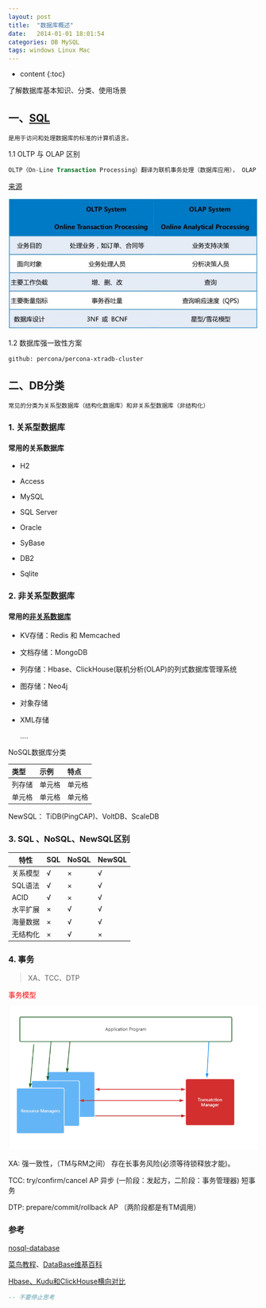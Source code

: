 ```yaml
---
layout: post
title:  "数据库概述"
date:   2014-01-01 18:01:54
categories: DB MySQL
tags: windows Linux Mac
---
```


* content
{:toc}

了解数据库基本知识、分类、使用场景

## 一、[SQL](http://www.runoob.com/sql/sql-tutorial.html)
	是用于访问和处理数据库的标准的计算机语言。

1.1 OLTP 与 OLAP 区别

```sql
OLTP（On-Line Transaction Processing）翻译为联机事务处理（数据库应用）， OLAP（On-Line Analytical Processing）翻译为联机分析处理（数据仓库应用），从字面上来看OLTP是做事务处理，OLAP是做分析处理。从对数据库操作来看，OLTP主要是对数据的增删改，OLAP是对数据的查询。
```

[来源](https://www.zhihu.com/question/24110442/answer/851671343)

![OLTP与OLAP区别](\image\2021-06-08_OLTP与OLAT区别.png)

1.2 数据库强一致性方案

```text
github: percona/percona-xtradb-cluster
```



## 二、DB分类

	常见的分类为关系型数据库（结构化数据库）和非关系型数据库（非结构化）
### 1. 关系型数据库

#### 常用的关系数据库

- H2

- Access
- MySQL
- SQL Server
- Oracle
- SyBase
- DB2
- Sqlite




### 2. 非关系型数据库

#### 常用的[非关系数据库](https://hostingdata.co.uk/nosql-database/)

- KV存储：Redis 和 Memcached

- 文档存储：MongoDB

- 列存储：Hbase、ClickHouse(联机分析(OLAP)的列式数据库管理系统

- 图存储：Neo4j

- 对象存储

- XML存储

   ....

  

NoSQL数据库分类

| 类型   | 示例   | 特点   |
| :----- | :----- | :----- |
| 列存储 | 单元格 | 单元格 |
| 单元格 | 单元格 | 单元格 |

NewSQL： TiDB(PingCAP)、VoltDB、ScaleDB

### 3.  SQL 、NoSQL、NewSQL区别

| 特性     | SQL  | NoSQL | NewSQL |
| -------- | ---- | ----- | ------ |
| 关系模型 | √    | ×     | √      |
| SQL语法  | √    | ×     | √      |
| ACID     | √    | ×     | √      |
| 水平扩展 | ×    | √     | √      |
| 海量数据 | ×    | √     | √      |
| 无结构化 | ×    | √     | ×      |



### 4. 事务

> XA、TCC、DTP

<font color='red'>事务模型</font>

![2021-12-02_事务模型](\image\db\事务\2021-12-02_事务模型.png)

XA: 强一致性，（TM与RM之间） 存在长事务风险(必须等待锁释放才能)。

TCC: try/confirm/cancel  AP  异步  (一阶段：发起方，二阶段：事务管理器) 短事务

DTP: prepare/commit/rollback   AP （两阶段都是有TM调用）





### 参考

[nosql-database](https://hostingdata.co.uk/nosql-database/)

[菜鸟教程](http://www.runoob.com)、[DataBase维基百科](https://en.wikipedia.org/wiki/Database#Classification)

[Hbase、Kudu和ClickHouse横向对比](https://blog.csdn.net/supingemail/article/details/108725978)

```sql
-- 不要停止思考
```

